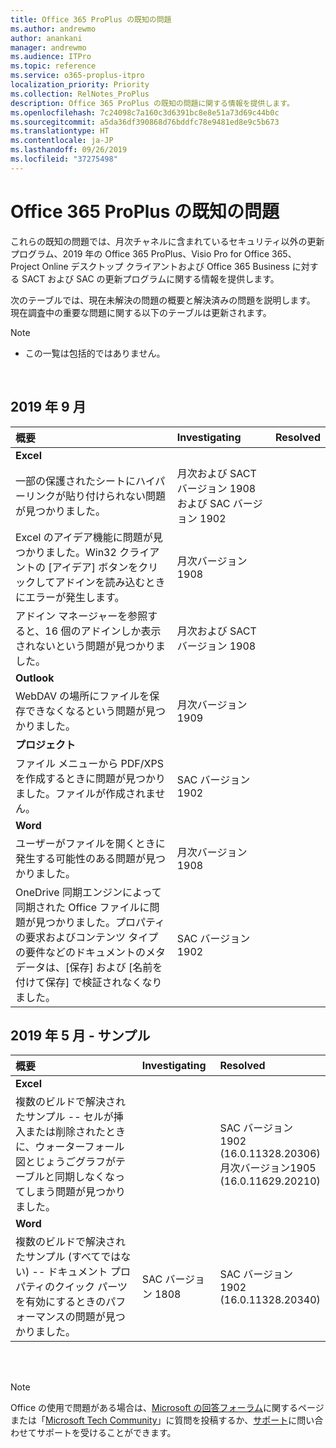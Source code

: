 ```yaml
---
title: Office 365 ProPlus の既知の問題
ms.author: andrewmo
author: anankani
manager: andrewmo
ms.audience: ITPro
ms.topic: reference
ms.service: o365-proplus-itpro
localization_priority: Priority
ms.collection: RelNotes_ProPlus
description: Office 365 ProPlus の既知の問題に関する情報を提供します。
ms.openlocfilehash: 7c24098c7a160c3d6391bc8e8e51a73d69c44b0c
ms.sourcegitcommit: a5da36df390868d76bddfc78e9481ed8e9c5b673
ms.translationtype: HT
ms.contentlocale: ja-JP
ms.lasthandoff: 09/26/2019
ms.locfileid: "37275498"
---
```

# <a name="office-365-proplus-known-issues"></a>Office 365 ProPlus の既知の問題

これらの既知の問題では、月次チャネルに含まれているセキュリティ以外の更新プログラム、2019 年の Office 365 ProPlus、Visio Pro for Office 365、Project Online デスクトップ クライアントおよび Office 365 Business に対する SACT および SAC の更新プログラムに関する情報を提供します。

次のテーブルでは、現在未解決の問題の概要と解決済みの問題を説明します。  現在調査中の重要な問題に関する以下のテーブルは更新されます。

 > [!NOTE]
 >- この一覧は包括的ではありません。

<br>

## <a name="september-2019"></a>2019 年 9 月

|概要|Investigating|Resolved|
|:-------------------------------------------------------------------------------------|:-----|:-----|
|**Excel**
一部の保護されたシートにハイパーリンクが貼り付けられない問題が見つかりました。|月次および SACT バージョン 1908 および SAC バージョン 1902||
Excel のアイデア機能に問題が見つかりました。Win32 クライアントの [アイデア] ボタンをクリックしてアドインを読み込むときにエラーが発生します。|月次バージョン 1908||
アドイン マネージャーを参照すると、16 個のアドインしか表示されないという問題が見つかりました。|月次および SACT バージョン 1908||
|**Outlook**
WebDAV の場所にファイルを保存できなくなるという問題が見つかりました。|月次バージョン 1909||
|**プロジェクト**
ファイル メニューから PDF/XPS を作成するときに問題が見つかりました。ファイルが作成されません。 |SAC バージョン 1902||
|**Word**
ユーザーがファイルを開くときに発生する可能性のある問題が見つかりました。|月次バージョン 1908||
OneDrive 同期エンジンによって同期された Office ファイルに問題が見つかりました。プロパティの要求およびコンテンツ タイプの要件などのドキュメントのメタデータは、[保存] および [名前を付けて保存] で検証されなくなりました。|SAC バージョン 1902||

## <a name="may-2019---sample"></a>2019 年 5 月 - サンプル

|概要|Investigating|Resolved|
|:-------------------------------------------------------------------------------------|:-----|:-----|
|**Excel**
複数のビルドで解決されたサンプル -- セルが挿入または削除されたときに、ウォーターフォール図とじょうごグラフがテーブルと同期しなくなってしまう問題が見つかりました。||SAC バージョン 1902 <br> (16.0.11328.20306) <br> 月次バージョン1905 <br> (16.0.11629.20210)|
|**Word**
複数のビルドで解決されたサンプル (すべてではない) -- ドキュメント プロパティのクイック パーツを有効にするときのパフォーマンスの問題が見つかりました。|SAC バージョン 1808|SAC バージョン 1902 <br> (16.0.11328.20340)|

<br>
<br>

> [!NOTE]
> Office の使用で問題がある場合は、[Microsoft の回答フォーラム](https://answers.microsoft.com/)に関するページまたは「[Microsoft Tech Community](https://techcommunity.microsoft.com/)」に質問を投稿するか、[サポート](https://support.microsoft.com/contactus)に問い合わせてサポートを受けることができます。
